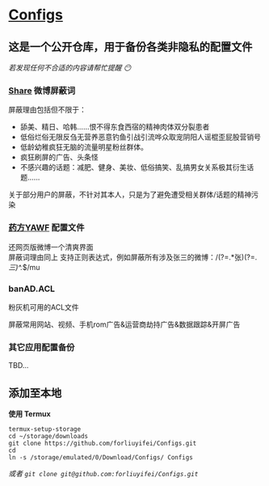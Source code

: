 # [Configs](https://py.loafing.cn/Configs)

## 这是一个公开仓库，用于备份各类非隐私的配置文件
*若发现任何不合适的内容请帮忙提醒 😶* 

### [Share](https://www.coolapk.com/apk/com.hengye.share) 微博屏蔽词
屏蔽理由包括但不限于：
- 舔美、精日、哈韩……恨不得东食西宿的精神肉体双分裂患者
- 低俗烂俗无限反刍无营养恶意钓鱼引战引流哗众取宠阴阳人谣棍歪屁股营销号
- 低龄幼稚疯狂无脑的流量明星粉丝群体。
- 疯狂刷屏的广告、头条怪
- 不感兴趣的话题：减肥、健身、美妆、低俗搞笑、乱搞男女关系极其衍生话题……

关于部分用户的屏蔽，不针对其本人，只是为了避免遭受相关群体/话题的精神污染

### [药方YAWF](https://tiansh.github.io/yawf/) 配置文件

还网页版微博一个清爽界面   
屏蔽词理由同上
支持正则表达式，例如屏蔽所有涉及张三的微博：/(?=.*张)(?=.*三)^.*$/mu

### banAD.ACL

粉灰机可用的ACL文件
 
屏蔽常用网站、视频、手机rom广告&运营商劫持广告&数据跟踪&开屏广告

### 其它应用配置备份
TBD...

## 添加至本地
**使用 Termux**
```
termux-setup-storage
cd ~/storage/downloads
git clone https://github.com/forliuyifei/Configs.git
cd
ln -s /storage/emulated/0/Download/Configs/ Configs
```
*或者 `git clone git@github.com:forliuyifei/Configs.git`*


